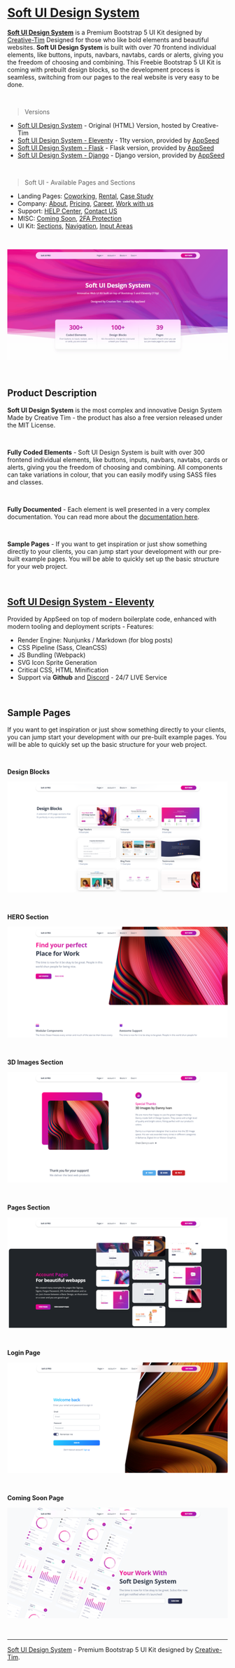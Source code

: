 # [Soft UI Design System](https://appseed.us/ui-kit/soft-ui-design-system)

**[Soft UI Design System](https://appseed.us/ui-kit/soft-ui-design-system)** is a Premium Bootstrap 5 UI Kit designed by [Creative-Tim](https://bit.ly/3fKQZaL) Designed for those who like bold elements and beautiful websites. **Soft UI Design System** is built with over 70 frontend individual elements, like buttons, inputs, navbars, navtabs, cards or alerts, giving you the freedom of choosing and combining. This Freebie Bootstrap 5 UI Kit is coming with prebuilt design blocks, so the development process is seamless, switching from our pages to the real website is very easy to be done.

<br />

> Versions 

- [Soft UI Design System](http://bit.ly/3730QW3) - Original (HTML) Version, hosted by Creative-Tim
- [Soft UI Design System - Eleventy](https://appseed.us/product/eleventy-soft-ui-pro) - 11ty version, provided by [AppSeed](https://appseed.us)
- [Soft UI Design System - Flask](https://appseed.us/product/flask-soft-ui-pro) - Flask version, provided by [AppSeed](https://appseed.us)
- [Soft UI Design System - Django](https://appseed.us/product/django-soft-ui-pro) - Django version, provided by [AppSeed](https://appseed.us)

<br />

> Soft UI - Available Pages and Sections 

- Landing Pages: [Coworking](https://eleventy-soft-ui-pro.appseed-srv1.com/pages/coworking/), [Rental](https://eleventy-soft-ui-pro.appseed-srv1.com/pages/rental/), [Case Study](https://eleventy-soft-ui-pro.appseed-srv1.com/pages/case-study/)
- Company: [About](https://eleventy-soft-ui-pro.appseed-srv1.com/pages/about-us/), [Pricing](https://eleventy-soft-ui-pro.appseed-srv1.com/pages/pricing/), [Career](https://eleventy-soft-ui-pro.appseed-srv1.com/pages/career/), [Work with us](https://eleventy-soft-ui-pro.appseed-srv1.com/pages/work-with-us/)
- Support: [HELP Center](https://eleventy-soft-ui-pro.appseed-srv1.com/pages/help-center/), [Contact US](https://eleventy-soft-ui-pro.appseed-srv1.com/pages/contact-us/)
- MISC: [Coming Soon](https://eleventy-soft-ui-pro.appseed-srv1.com/pages/coming-soon/), [2FA Protection](https://eleventy-soft-ui-pro.appseed-srv1.com/pages/2fa-security/)
- UI Kit: [Sections](https://eleventy-soft-ui-pro.appseed-srv1.com/sections/page-sections/hero-sections/), [Navigation](https://eleventy-soft-ui-pro.appseed-srv1.com/sections/navigation/navbars/), [Input Areas](https://eleventy-soft-ui-pro.appseed-srv1.com/sections/input-areas/newsletters/)


<br />

![Soft UI Design System - Premium Bootstrap 5 UI Kit designed by Creative-Tim.](https://raw.githubusercontent.com/app-generator/soft-ui-design-system/main/media/soft-ui-design-system-intro.gif)

<br />

## Product Description

**Soft UI Design System** is the most complex and innovative Design System Made by Creative Tim - the product has also a free version released under the MIT License. 

<br />

**Fully Coded Elements** - Soft UI Design System is built with over 300 frontend individual elements, like buttons, inputs, navbars, navtabs, cards or alerts, giving you the freedom of choosing and combining. All components can take variations in colour, that you can easily modify using SASS files and classes.

<br />

**Fully Documented** - Each element is well presented in a very complex documentation. You can read more about the [documentation here](http://bit.ly/2NiYjQA).

<br />

**Sample Pages** - If you want to get inspiration or just show something directly to your clients, you can jump start your development with our pre-built example pages. You will be able to quickly set up the basic structure for your web project. 

<br />

## [Soft UI Design System - Eleventy](https://bit.ly/3tS4yf2)

Provided by AppSeed on top of modern boilerplate code, enhanced with modern tooling and deployment scripts - Features:  

- Render Engine: Nunjunks / Markdown (for blog posts)
- CSS Pipeline (Sass, CleanCSS)
- JS Bundling (Webpack)
- SVG Icon Sprite Generation
- Critical CSS, HTML Minification
- Support via **Github** and [Discord](https://discord.gg/fZC6hup) - 24/7 LIVE Service

<br />

## Sample Pages

If you want to get inspiration or just show something directly to your clients, you can jump start your development with our pre-built example pages. You will be able to quickly set up the basic structure for your web project.

<br />

**Design Blocks** 

![Soft UI Design System - Design Blocks section.](https://raw.githubusercontent.com/app-generator/soft-ui-design-system/main/media/soft-ui-design-system-screen-design-blocks.png)

<br />

**HERO Section** 

![Soft UI Design System - HERO Section page.](https://raw.githubusercontent.com/app-generator/soft-ui-design-system/main/media/soft-ui-design-system-screen-hero-section.png)

<br />

**3D Images Section** 

![Soft UI Design System - 3D Images Section Section page.](https://raw.githubusercontent.com/app-generator/soft-ui-design-system/main/media/soft-ui-design-system-screen-3d-images.png)

<br />

**Pages Section** 

![Soft UI Design System - Pages Section page.](https://raw.githubusercontent.com/app-generator/soft-ui-design-system/main/media/soft-ui-design-system-screen-pages.png)

<br />

**Login Page** 

![Soft UI Design System - Login Page.](https://raw.githubusercontent.com/app-generator/soft-ui-design-system/main/media/soft-ui-design-system-screen-login.png)

<br />

**Coming Soon Page** 

![Soft UI Design System - Coming Soon Page.](https://raw.githubusercontent.com/app-generator/soft-ui-design-system/main/media/soft-ui-design-system-screen-coming-soon.png)

<br />

---
[Soft UI Design System](https://appseed.us/ui-kit/soft-ui-design-system) - Premium Bootstrap 5 UI Kit designed by [Creative-Tim](https://bit.ly/3fKQZaL).
